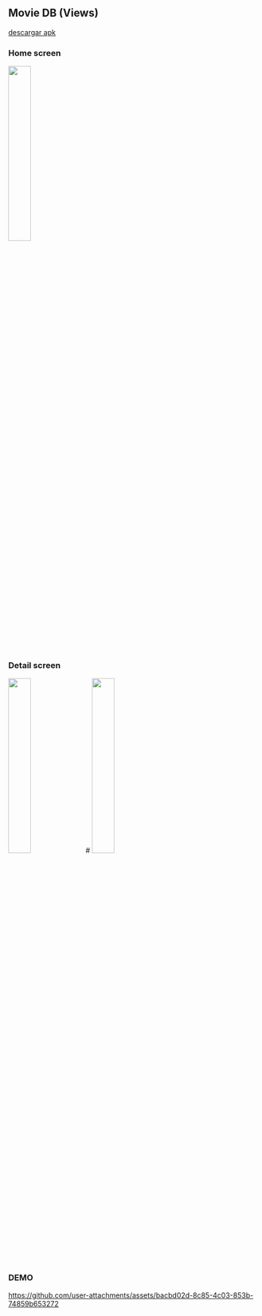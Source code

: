 ## Movie DB (Views)

[descargar apk](https://github.com/mica-reyes/MovieDB/blob/main/app-release.apk)

### Home screen
<img src=https://github.com/user-attachments/assets/7938dcd6-6d1e-4ea0-b9bb-b9beb7df3fb7 width=30% height=30%> 

### Detail screen
<img src= https://github.com/user-attachments/assets/771a2a8c-fd93-40db-89e3-1a0bce57fe96 width=30% height=30%> 
#

<img src=https://github.com/user-attachments/assets/ada11264-f1be-47e0-b3dc-75d271bd2a4d width=30% height=30%> 

### DEMO
https://github.com/user-attachments/assets/bacbd02d-8c85-4c03-853b-74859b653272

